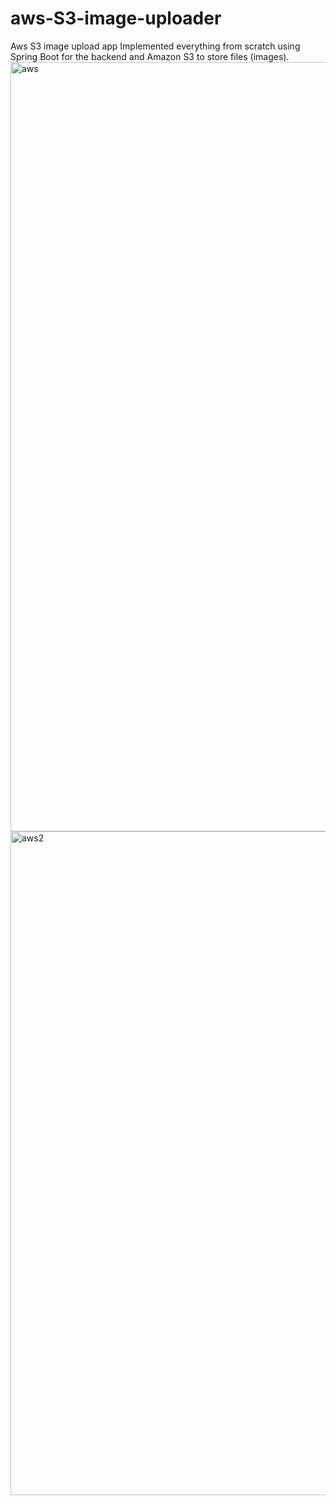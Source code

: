 # aws-S3-image-uploader
Aws S3 image upload app
Implemented everything from scratch using Spring Boot for the backend and Amazon S3 to store files (images).
<img width="1231" alt="aws" src="https://user-images.githubusercontent.com/26486928/224224992-64882704-7e65-4431-b6b5-bfe743fed3db.png">
<img width="1062" alt="aws2" src="https://user-images.githubusercontent.com/26486928/224225021-7e86aa44-f1ff-41e4-8db9-109d7d450290.png">
